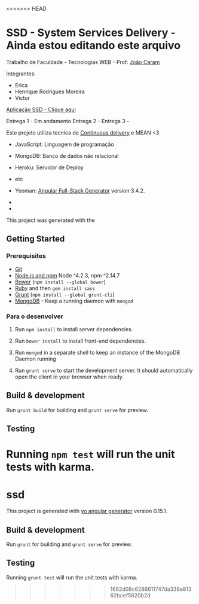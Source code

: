 <<<<<<< HEAD
# SSD - System Services Delivery - Ainda estou editando este arquivo

Trabalho de Faculdade - Tecnologias WEB - Prof: [João Caram](https://www.facebook.com/profile.php?id=100002094134644&fref=ts)

Integrantes:
- Erica
- Henrique Rodrigues Moreira
- Victor

[Aplicação SSD - Clique aqui](https://ssd-system-service-delivery.herokuapp.com/)


Entrega 1 - Em andamento
Entrega 2 -
Entrega 3 -


Este projeto utiliza tecnica de [Continuous delivery](https://en.wikipedia.org/wiki/Continuous_delivery) e MEAN <3

- JavaScript: Linguagem de programação
- MongoDB: Banco de dados não relacional
- Heroku: Servidor de Deploy
- etc
- Yeoman: [Angular Full-Stack Generator](https://github.com/DaftMonk/generator-angular-fullstack) version 3.4.2.

-
-


This project was generated with the

## Getting Started

### Prerequisites

- [Git](https://git-scm.com/)
- [Node.js and npm](nodejs.org) Node ^4.2.3, npm ^2.14.7
- [Bower](bower.io) (`npm install --global bower`)
- [Ruby](https://www.ruby-lang.org) and then `gem install sass`
- [Grunt](http://gruntjs.com/) (`npm install --global grunt-cli`)
- [MongoDB](https://www.mongodb.org/) - Keep a running daemon with `mongod`



### Para o desenvolver

1. Run `npm install` to install server dependencies.

2. Run `bower install` to install front-end dependencies.

3. Run `mongod` in a separate shell to keep an instance of the MongoDB Daemon running

4. Run `grunt serve` to start the development server. It should automatically open the client in your browser when ready.

## Build & development

Run `grunt build` for building and `grunt serve` for preview.

## Testing

Running `npm test` will run the unit tests with karma.
=======
# ssd

This project is generated with [yo angular generator](https://github.com/yeoman/generator-angular)
version 0.15.1.

## Build & development

Run `grunt` for building and `grunt serve` for preview.

## Testing

Running `grunt test` will run the unit tests with karma.
>>>>>>> 1662d08c6286611747da338e81362bcef5620b2d
